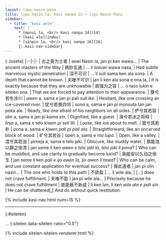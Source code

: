 ```yaml
---
layout: lipu-nasin-pona
title: lipu nasin la, kasi nanpa 15 • lipu Nasin Pona
sidebar:
  - title: "kasi ante"
    text: |
      * [monsi la, <br/> kasi nanpa 14](14)
      * [kasi ale](index)
      * [sinpin la, <br/> kasi nanpa 16](16)
      {:.kasi-nav-sidebar}
---
```


{:.loseta}
|:-:|-|-
| 古之<wbr/>善为士者 | sewi Nasin la, jan pi ken wawa… | The ancient masters of the Way
| 微妙玄通     | … li _linluwi_ wawa nasa,       | Had subtle marvelous mystic penetration
| 深不可识     | … li suli sama ken ala sona.    | A depth that cannot be known.
| 夫唯不可识   | jan li ken ala sona e ona la,   | It is exactly because that they are unknowable
| 故强为之容   | … o taso lukin e sitelen ona.   | That we are forced to pay attention to their appearance.
| 豫兮<wbr/>若冬涉川   | _awen_ a, sama e jan pi pali _suli ike_.          | Hesitant, like one crossing an ice-covered river.
| 犹兮<wbr/>若畏四邻   | _sona_ a, sama e jan pi monsuta tan jan poka ale. | Ready, like one afraid of his neighbors on all sides.
| 俨兮<wbr/>其若容     | _olin_ a, sama e jan pi _kama sin_.               | Dignified, like a guest.
| 涣兮<wbr/>若冰之将释 | _linja_ a, sama e telo kiwen _pi seli lili_.      | Loose, like ice about to melt.
| 敦兮<wbr/>其若朴     | pona a, sama e _kiwen pali pi pali ala_.          | Straightforward, like an uncarved block of wood.
| 旷兮<wbr/>其若谷     | open a, sama e _ma lupa_.                         | Open, like a valley.
| 混兮<wbr/>其若浊     | pimeja a, sama e telo jaki.                       | Obscure, like muddy water.
| 孰能浊以静<wbr/>之徐清   | jan seme li ken _awen e telo jaki la, telo jaki li pona_? | Who can be muddled, and use clarity to gradually become lucid?
| 孰能安以久动<wbr/>之徐生 | jan seme li ken _pali e ijo awen la, ijo awen li tawa_?   | Who can be calm, and use constant application for eventual success?
| 保此道者     | jan pi olin nasin…                          | The one who holds to this path
| 不欲盈       | … li wile ala.                              | […] does not crave fulfillment.
| 夫唯不盈     | jan pi wile ala…                            | Precisely because he does not crave fulfillment
| 故能蔽不新成 | li ken _len_, li ken _wile ala e pali sin_. | He can be shattered[,] And do without quick restitution.

{% include kasi-nav.html num=15 %}

-------
{:#sitelen}

...
{:sitelen data-sitelen-ratio="0.5"}

{% include sitelen-sitelen-renderer.html %}
